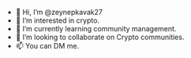 - 👋 Hi, I’m @zeynepkavak27
- 👀 I’m interested in crypto.
- 🌱 I’m currently learning community management.
- 💞️ I’m looking to collaborate on Crypto communities.
- 📫 You can DM me.

<!---
zeynepkavak27/zeynepkavak27 is a ✨ special ✨ repository because its `README.md` (this file) appears on your GitHub profile.
You can click the Preview link to take a look at your changes.
--->
